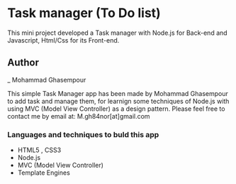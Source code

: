 # Task manager (To Do list)
This mini project developed a Task manager with Node.js for Back-end and Javascript, Html/Css for its Front-end.

## Author
 _ Mohammad Ghasempour

This simple Task Manager app has been made by Mohammad Ghasempour to add task and manage them, for learnign some techniques of Node.js with using MVC (Model View Controller) as a design pattern.
Please feel free to contact me by email at: M.gh84nor[at]gmail.com

### Languages and techniques to buld this app

- HTML5 , CSS3
- Node.js
- MVC (Model View Controller)
- Template Engines
